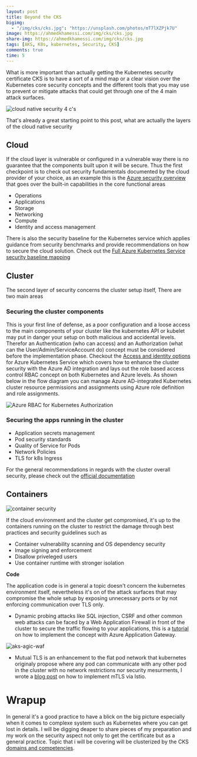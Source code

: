 ```yaml
---
layout: post
title: Beyond the CKS
bigimg:
  - "/img/cks/cks.jpg": "https://unsplash.com/photos/mT7lXZPjk7U"
image: https://ahmedkhamessi.com/img/cks/cks.jpg
share-img: https://ahmedkhamessi.com/img/cks/cks.jpg
tags: [AKS, K8s, kubernetes, Security, CKS]
comments: true
time: 5
---
```


What is more important than actually getting the Kubernetes security certificate CKS is to have a sort of a mind map or a clear vision over the Kubernetes core security concepts and the different tools that you may use to prevent or mitigate attacks that could get through one of the 4 main attack surfaces.

![cloud native security 4 c's](https://ahmedkhamessi.com/img/cks/cloudnativesecurity-4c.png)

That's already a great starting point to this post, what are actually the layers of the cloud native security

## Cloud

If the cloud layer is vulnerable or configured in a vulnerable way there is no guarantee that the components built upon it will be secure. Thus the first checkpoint is to check out security fundamentals documented by the cloud provider of your choice, as an example this is the [Azure security overview](https://docs.microsoft.com/en-us/azure/security/fundamentals/overview) that goes over the built-in capabilities in the core functional areas

- Operations
- Applications
- Storage
- Networking
- Compute
- Identity and access management

There is also the security baseline for the Kubernetes service which applies guidance from security benchmarks and provide recommendations on how to secure the cloud solution. Check out the [Full Azure Kubernetes Service security baseline mapping](https://github.com/MicrosoftDocs/SecurityBenchmarks/raw/master/Azure%20Offer%20Security%20Baselines/1.1/azure-kubernetes-service-security-baseline-v1.1.xlsx)

## Cluster

The second layer of security concerns the cluster setup itself, There are two main areas
 
### Securing the cluster components

This is your first line of defense, as a poor configuration and a loose access to the main components of your cluster like the kubernetes API or kubelet may put in danger your setup on both malicious and accidental levels. Therefor an Authentication (who can access) and an Authorization (what can the User/Admin/ServiceAccount do) concept must be considered before the implementation phase. Checkout the [Access and identity options](https://docs.microsoft.com/en-us/azure/aks/concepts-identity#azure-role-based-access-control) for Azure Kubernetes Service which covers how to enhance the cluster security with the Azure AD integration and lays out the role based access control RBAC concept on both Kubernetes and Azure levels.
As shown below in the flow diagram  you can manage Azure AD-integrated Kubernetes cluster resource permissions and assignments using Azure role definition and role assignments.

![Azure RBAC for Kubernetes Authorization](https://ahmedkhamessi.com/img/cks/azure-rbac-k8s-authz-flow.png)

### Securing the apps running in the cluster

- Application secrets management
- Pod security standards
- Quality of Service for Pods
- Network Policies
- TLS for k8s Ingress

For the general recommendations in regards with the cluster overall security, please check out the [official documentation](https://kubernetes.io/docs/tasks/administer-cluster/securing-a-cluster/)


## Containers

![container security](https://ahmedkhamessi.com/img/cks/container-security.png)

If the cloud environment and the cluster get compromised, it's up to the containers running on the cluster to restrict the damage through best practices and security guidelines such as

- Container vulnerability scanning and OS dependency security
- Image signing and enforcement
- Disallow priveleged users
- Use container runtime with stronger isolation

**Code**

The application code is in general a topic doesn't concern the kubernetes environment itself, nevertheless it's on of the attack surfaces that may compromise the whole setup by exposing unnecessary ports or by not enforcing communication over TLS only.
 
- Dynamic probing attacks like SQL injection, CSRF and other common web attacks can be faced by a Web Application Firewall in front of the cluster to secure the traffic flowing to your applications, this is a [tutorial](https://docs.microsoft.com/en-us/samples/azure-samples/aks-agic/aks-agic/) on how to implement the concept with Azure Application Gateway.

![aks-agic-waf](https://ahmedkhamessi.com/img/cks/aks-agic-waf.png)

- Mutual TLS is an enhancement to the flat pod network that kubernetes originaly propose where any pod can communicate with any other pod in the cluster with no network restrictions nor security mesurments, I wrote a [blog post](https://ahmedkhamessi.com/2020-10-07-Service-Mesh-202/) on how to implement mTLS via Istio.

# Wrapup

In general it's a good practice to have a blick on the big picture especially when it comes to complexe system such as Kubernetes where you can get lost in details. I will be digging deaper to share pieces of my preparation and my work on the security aspect not only to get the certificate but as a general practice. Topic that i will be covering will be clusterized by the CKS [domains and competencies](https://training.linuxfoundation.org/certification/certified-kubernetes-security-specialist/).

